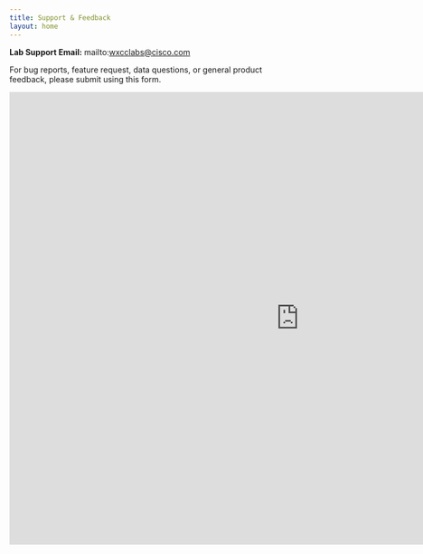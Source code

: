 ```yaml
---
title: Support & Feedback
layout: home
---
```


**Lab Support Email:** mailto:wxcclabs@cisco.com

For bug reports, feature request, data questions, or general product feedback, please submit using this form.

<iframe width="1024" height="800" src="https://app.smartsheet.com/b/form/42c2c1f4e71940088ad0ea8053ac3006" title="Lab Feedback Form" frameborder="0" allow="accelerometer; clipboard-write; gyroscope; picture-in-picture" allowfullscreen></iframe>
